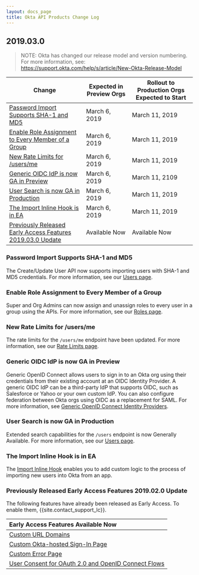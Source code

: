 ```yaml
---
layout: docs_page
title: Okta API Products Change Log
---
```


## 2019.03.0

> NOTE: Okta has changed our release model and version numbering. For more information, see: <https://support.okta.com/help/s/article/New-Okta-Release-Model>

| Change                                      | Expected in Preview Orgs | Rollout to Production Orgs Expected to Start |
|-----------------------------------------------------------------------------------------------------------------------|--------------------------|----------------------------------------------|
| [Password Import Supports SHA-1 and MD5](#password-import-supports-sha-1-and-md5)                       | March 6, 2019  | March 11, 2019 |
| [Enable Role Assignment to Every Member of a Group](#enable-role-assignment-to-every-member-of-a-group) | March 6, 2019  | March 11, 2019 |
| [New Rate Limits for /users/me](#new-rate-limits-for-usersme)                                         | March 6, 2019  | March 11, 2019 |
| [Generic OIDC IdP is now GA in Preview](#generic-oidc-idp-is-now-ga-in-preview)                         | March 6, 2019  | March 11, 2109 |
| [User Search is now GA in Production](#user-search-is-now-ga-in-production)                             | March 6, 2019  | March 11, 2019 |
| [The Import Inline Hook is in EA](#the-import-inline-hook-is-in-ea)                                     | March 6, 2019  | March 11, 2019 |
| [Previously Released Early Access Features 2019.03.0 Update](#previously-released-early-access-features-2019010-update) | Available Now   | Available Now  |

### Password Import Supports SHA-1 and MD5

The Create/Update User API now supports importing users with SHA-1 and MD5 credentials. For more information, see our [Users page](/docs/api/resources/users#hashed-password-object). <!--OKTA-204369 and OKTA-201688-->

### Enable Role Assignment to Every Member of a Group

Super and Org Admins can now assign and unassign roles to every user in a group using the APIs. For more information, see our [Roles page](/docs/api/resources/roles#assign-role-to-group). <!--OKTA-207759 and OKTA-207768-->

### New Rate Limits for /users/me

The rate limits for the `/users/me` endpoint have been updated. For more information, see our [Rate Limits page](/docs/api/getting_started/rate-limits#org-wide-rate-limits-legacy-orgs). <!--OKTA-205776-->

### Generic OIDC IdP is now GA in Preview

Generic OpenID Connect allows users to sign in to an Okta org using their credentials from their existing account at an OIDC Identity Provider. A generic OIDC IdP can be a third-party IdP that supports OIDC, such as Salesforce or Yahoo or your own custom IdP. You can also configure federation between Okta orgs using OIDC as a replacement for SAML. For more information, see [Generic OpenID Connect Identity Providers](/authentication-guide/generic-oidc/). <!--OKTA-202447-->

### User Search is now GA in Production

Extended search capabilities for the `/users` endpoint is now Generally Available. For more information, see our [Users page](/docs/api/resources/users#list-users-with-search). <!--OKTA-210189-->

### The Import Inline Hook is in EA

The [Import Inline Hook](/use_cases/inline_hooks/import_hook/import_hook) enables you to add custom logic to the process of importing new users into Okta from an app. <!--OKTA-211788-->

### Previously Released Early Access Features 2019.02.0 Update

The following features have already been released as Early Access. To enable them, {{site.contact_support_lc}}.

| Early Access Features Available Now
| :------------------------------------------------- |
| [Custom URL Domains](#custom-url-domains-are-in-early-access)|
| [Custom Okta-hosted Sign-In Page](#custom-okta-hosted-sign-in-page-is-in-early-access)|
| [Custom Error Page](#custom-error-page-is-in-early-access)|
| [User Consent for OAuth 2.0 and OpenID Connect Flows](#user-consent-for-oauth-20-and-openid-connect-flows-in-early-availability-ea) |

